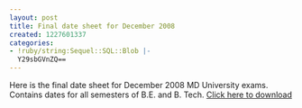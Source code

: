 ```yaml
---
layout: post
title: Final date sheet for December 2008
created: 1227601337
categories:
- !ruby/string:Sequel::SQL::Blob |-
  Y29sbGVnZQ==
---
```

Here is the final date sheet for December 2008 MD University exams. Contains dates for all semesters of B.E. and B. Tech.
<a href="http://pratul.in/files/Date-SheetofBE_BTech_1st_to_8th Sem_Dec_08_Jan_2009.xls">Click here to download</a>
<!--break-->
